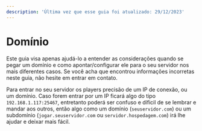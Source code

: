 ```yaml
---
description: 'Última vez que esse guia foi atualizado: 29/12/2023'
---
```


# Domínio

Este guia visa apenas ajudá-lo a entender as considerações quando se pegar um domínio e como apontar/configurar ele para o seu servidor nos mais diferentes casos. Se você acha que encontrou informações incorretas neste guia, não hesite em entrar em contato.

Para entrar no seu servidor os players precisão de um IP de conexão, ou um domínio. Caso forem entrar por um IP ficará algo do tipo `192.168.1.117:25467`, entretanto poderá ser confuso e díficil de se lembrar e mandar aos outros, então algo como um domínio (`seuservidor.com`) ou um subdomínio (`jogar.seuservidor.com` ou `servidor.hospedagem.com`) irá lhe ajudar e deixar mais fácil.

